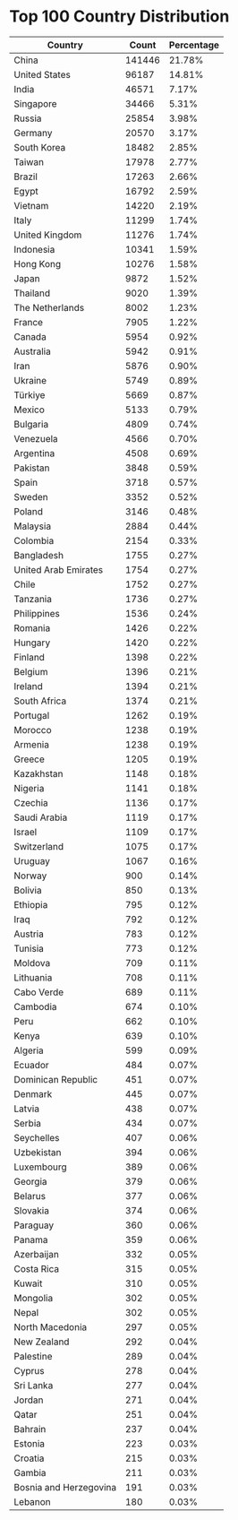 # Top 100 Country Distribution
| Country | Count | Percentage |
|----|----|----|
| China | 141446 | 21.78% |
| United States | 96187 | 14.81% |
| India | 46571 | 7.17% |
| Singapore | 34466 | 5.31% |
| Russia | 25854 | 3.98% |
| Germany | 20570 | 3.17% |
| South Korea | 18482 | 2.85% |
| Taiwan | 17978 | 2.77% |
| Brazil | 17263 | 2.66% |
| Egypt | 16792 | 2.59% |
| Vietnam | 14220 | 2.19% |
| Italy | 11299 | 1.74% |
| United Kingdom | 11276 | 1.74% |
| Indonesia | 10341 | 1.59% |
| Hong Kong | 10276 | 1.58% |
| Japan | 9872 | 1.52% |
| Thailand | 9020 | 1.39% |
| The Netherlands | 8002 | 1.23% |
| France | 7905 | 1.22% |
| Canada | 5954 | 0.92% |
| Australia | 5942 | 0.91% |
| Iran | 5876 | 0.90% |
| Ukraine | 5749 | 0.89% |
| Türkiye | 5669 | 0.87% |
| Mexico | 5133 | 0.79% |
| Bulgaria | 4809 | 0.74% |
| Venezuela | 4566 | 0.70% |
| Argentina | 4508 | 0.69% |
| Pakistan | 3848 | 0.59% |
| Spain | 3718 | 0.57% |
| Sweden | 3352 | 0.52% |
| Poland | 3146 | 0.48% |
| Malaysia | 2884 | 0.44% |
| Colombia | 2154 | 0.33% |
| Bangladesh | 1755 | 0.27% |
| United Arab Emirates | 1754 | 0.27% |
| Chile | 1752 | 0.27% |
| Tanzania | 1736 | 0.27% |
| Philippines | 1536 | 0.24% |
| Romania | 1426 | 0.22% |
| Hungary | 1420 | 0.22% |
| Finland | 1398 | 0.22% |
| Belgium | 1396 | 0.21% |
| Ireland | 1394 | 0.21% |
| South Africa | 1374 | 0.21% |
| Portugal | 1262 | 0.19% |
| Morocco | 1238 | 0.19% |
| Armenia | 1238 | 0.19% |
| Greece | 1205 | 0.19% |
| Kazakhstan | 1148 | 0.18% |
| Nigeria | 1141 | 0.18% |
| Czechia | 1136 | 0.17% |
| Saudi Arabia | 1119 | 0.17% |
| Israel | 1109 | 0.17% |
| Switzerland | 1075 | 0.17% |
| Uruguay | 1067 | 0.16% |
| Norway | 900 | 0.14% |
| Bolivia | 850 | 0.13% |
| Ethiopia | 795 | 0.12% |
| Iraq | 792 | 0.12% |
| Austria | 783 | 0.12% |
| Tunisia | 773 | 0.12% |
| Moldova | 709 | 0.11% |
| Lithuania | 708 | 0.11% |
| Cabo Verde | 689 | 0.11% |
| Cambodia | 674 | 0.10% |
| Peru | 662 | 0.10% |
| Kenya | 639 | 0.10% |
| Algeria | 599 | 0.09% |
| Ecuador | 484 | 0.07% |
| Dominican Republic | 451 | 0.07% |
| Denmark | 445 | 0.07% |
| Latvia | 438 | 0.07% |
| Serbia | 434 | 0.07% |
| Seychelles | 407 | 0.06% |
| Uzbekistan | 394 | 0.06% |
| Luxembourg | 389 | 0.06% |
| Georgia | 379 | 0.06% |
| Belarus | 377 | 0.06% |
| Slovakia | 374 | 0.06% |
| Paraguay | 360 | 0.06% |
| Panama | 359 | 0.06% |
| Azerbaijan | 332 | 0.05% |
| Costa Rica | 315 | 0.05% |
| Kuwait | 310 | 0.05% |
| Mongolia | 302 | 0.05% |
| Nepal | 302 | 0.05% |
| North Macedonia | 297 | 0.05% |
| New Zealand | 292 | 0.04% |
| Palestine | 289 | 0.04% |
| Cyprus | 278 | 0.04% |
| Sri Lanka | 277 | 0.04% |
| Jordan | 271 | 0.04% |
| Qatar | 251 | 0.04% |
| Bahrain | 237 | 0.04% |
| Estonia | 223 | 0.03% |
| Croatia | 215 | 0.03% |
| Gambia | 211 | 0.03% |
| Bosnia and Herzegovina | 191 | 0.03% |
| Lebanon | 180 | 0.03% |
